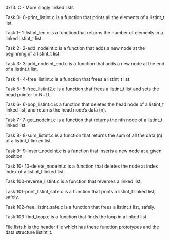 0x13. C - More singly linked lists

Task 0- 0-print_listint.c is a function that prints all the elements of a listint_t list.

Task 1- 1-listint_len.c is a function that returns the number of elements in a linked listint_t list.

Task 2- 2-add_nodeint.c is a function that adds a new node at the beginning of a listint_t list.

Task 3- 3-add_nodeint_end.c is a function that adds a new node at the end of a listint_t list.

Task 4- 4-free_listint.c is a function that frees a listint_t list.

Task 5- 5-free_listint2.c is a function that frees a listint_t list and sets the head pointer to NULL.

Task 6- 6-pop_listint.c is a function that deletes the head node of a listint_t linked list, and returns the head node’s data (n).

Task 7- 7-get_nodeint.c is a function that returns the nth node of a listint_t linked list.

Task 8- 8-sum_listint.c is a function that returns the sum of all the data (n) of a listint_t linked list.

Task 9- 9-insert_nodeint.c is a function that inserts a new node at a given position.

Task 10- 10-delete_nodeint.c is a function that deletes the node at index index of a listint_t linked list.

Task 100-reverse_listint.c is a function that reverses a linked list.

Task 101-print_listint_safe.c is a function that prints a listint_t linked list, safely.

Task 102-free_listint_safe.c is a function that frees a listint_t list, safely.

Task 103-find_loop.c is a function that finds the loop in a linked list.

File lists.h is the header file which has these function prototypes and the data structure listint_t.
